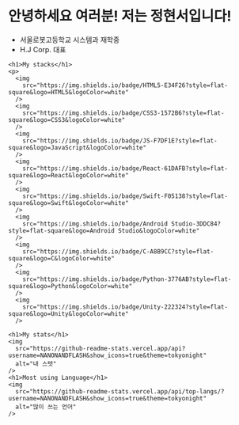 <!DOCTYPE html>
<html lang="ko">
  <head>
    <meta charset="UTF-8" />
    <meta http-equiv="X-UA-Compatible" content="IE=edge" />
    <meta name="viewport" content="width=device-width, initial-scale=1.0" />
  </head>
  <body>
    <h1>안녕하세요 여러분! 저는 정현서입니다!</h1>
    <ul>
      <li>서울로봇고등학교 시스템과 재학중</li>
      <li>H.J Corp. 대표</li>
    </ul>

    <h1>My stacks</h1>
    <p>
      <img
        src="https://img.shields.io/badge/HTML5-E34F26?style=flat-square&logo=HTML5&logoColor=white"
      />
      <img
        src="https://img.shields.io/badge/CSS3-1572B6?style=flat-square&logo=CSS3&logoColor=white"
      />
      <img
        src="https://img.shields.io/badge/JS-F7DF1E?style=flat-square&logo=JavaScript&logoColor=white"
      />
      <img
        src="https://img.shields.io/badge/React-61DAFB?style=flat-square&logo=React&logoColor=white"
      />
      <img
        src="https://img.shields.io/badge/Swift-F05138?style=flat-square&logo=Swift&logoColor=white"
      />
      <img
        src="https://img.shields.io/badge/Android Studio-3DDC84?style=flat-square&logo=Android Studio&logoColor=white"
      />
      <img
        src="https://img.shields.io/badge/C-A8B9CC?style=flat-square&logo=C&logoColor=white"
      />
      <img
        src="https://img.shields.io/badge/Python-3776AB?style=flat-square&logo=Python&logoColor=white"
      />
      <img
        src="https://img.shields.io/badge/Unity-222324?style=flat-square&logo=Unity&logoColor=white"
      />
    
    <h1>My stats</h1>
    <img
      src="https://github-readme-stats.vercel.app/api?username=NANONANDFLASH&show_icons=true&theme=tokyonight"
      alt="내 스텟"
    />
    <h1>Most using Language</h1>
    <img
      src="https://github-readme-stats.vercel.app/api/top-langs/?username=NANONANDFLASH&show_icons=true&theme=tokyonight"
      alt="많이 쓰는 언어"
    />
  </p>
  </body>
</html>
